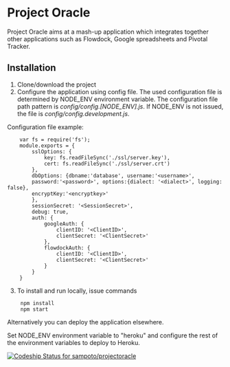 Project Oracle
============

Project Oracle aims at a mash-up application which integrates together other applications such as Flowdock, Google spreadsheets and Pivotal Tracker.

Installation
------------
1. Clone/download the project
2. Configure the application using config file.
The used configuration file is determined by NODE_ENV environment variable. The configuration file path pattern is *config/config.[NODE_ENV].js*.
If NODE_ENV is not issued, the file is *config/config.development.js*.

 Configuration file example:

        var fs = require('fs');
        module.exports = {
			sslOptions: {
				key: fs.readFileSync('./ssl/server.key'),
				cert: fs.readFileSync('./ssl/server.crt')
			},
			dbOptions: {dbname:'database', username:'<username>', 
		    password:'<password>', options:{dialect: '<dialect>', logging: false},
			encryptKey:'<encryptkey>'
		    },
			sessionSecret: '<SessionSecret>',
			debug: true,
			auth: {
				googleAuth: {
					clientID: '<ClientID>',
					clientSecret: '<ClientSecret>'
				},
				flowdockAuth: {
					clientID: '<ClientID>',
					clientSecret: '<ClientSecret>'
				}
			}
        }
3. To install and run locally, issue commands

        npm install
        npm start
Alternatively you can deploy the application elsewhere.

Set NODE_ENV environment variable to "heroku" and configure the rest of the environment variables to deploy to Heroku.

[ ![Codeship Status for sampoto/projectoracle](https://www.codeship.io/projects/fc206f70-1ee3-0132-e461-5e9ca203bed1/status)](https://www.codeship.io/projects/35583)
